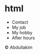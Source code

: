 # html
<!DOCTYPE html>
<html>
  <div class="container">
    <div class="header">
      <title>My home</title>
    </div>
    <div class="content">
      <!--main content is here-->
    </div>
    <div class="menu">
      <ul>
        <li>Contact</li>
        <li>My job</li>
        <li>My hobby</li>
        <li>After hours</li>
      </ul>
    </div>
    <div class="footer">
      <p>&copy; Abdullakim</p>
</html>
